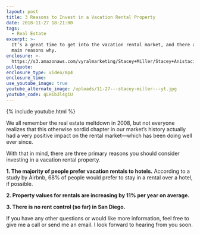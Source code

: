 ```yaml
---
layout: post
title: 3 Reasons to Invest in a Vacation Rental Property
date: 2018-11-27 18:21:00
tags:
  - Real Estate
excerpt: >-
  It’s a great time to get into the vacation rental market, and there are three
  main reasons why.
enclosure: >-
  https://s3.amazonaws.com/vyralmarketing/Stacey+Miller/Stacey+Anistacia+Miller-+3+Reasons+to+Invest+in+a+Vacation+Rental+Property.mp4
pullquote:
enclosure_type: video/mp4
enclosure_time:
use_youtube_image: true
youtube_alternate_image: /uploads/11-27---stacey-miller---yt.jpg
youtube_code: qLHib3l4giU
---
```


{% include youtube.html %}

We all remember the real estate meltdown in 2008, but not everyone realizes that this otherwise sordid chapter in our market’s history actually had a very positive impact on the rental market—which has been doing well ever since.

With that in mind, there are three primary reasons you should consider investing in a vacation rental property.

**1. The majority of people prefer vacation rentals to hotels.** According to a study by Airbnb, 68% of people would prefer to stay in a rental over a hotel, if possible.

**2. Property values for rentals are increasing by 11% per year on average.**

**3. There is no rent control (so far) in San Diego.**

If you have any other questions or would like more information, feel free to give me a call or send me an email. I look forward to hearing from you soon.
